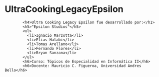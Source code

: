 # UltraCookingLegacyEpsilon
            <h4>Ultra Cooking Legacy Epsilon fue desarrollado por:</h1>
            <h5>"Epsilon Studios"</h5>
            <ul>
              <li>Ignacio Marzotta</li>
              <li>Elias Halabi</li>
              <li>Tomas Arellano</li>
              <li>Fernando Flores</li>
              <li>Bryan Sanzana</li>
            </ul>
            <h6>Curso: Tópicos de Especialidad en Informática II</h6>
            <h6>Docente: Mauricio C. Figueroa, Universidad Andres Bello</h6>
            
            
